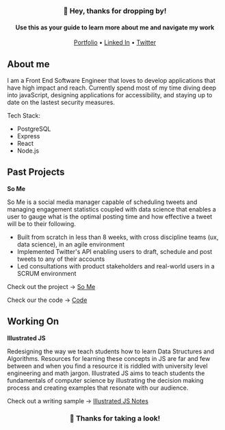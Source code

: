 <h3 align="center">👋 Hey, thanks for dropping by!</h3>
<h4 width="70%" align="center">Use this as your guide to learn more about me and navigate my work</h4>

<p align="center">
  <a href="https://MatthewBedard.dev">Portfolio</a> •
  <a href="https://www.linkedin.com/in/matthew-bedard-dev/">Linked In</a> •
  <a href="https://twitter.com/Matthew_Bedard_">Twitter</a>
</p>


## About me
I am a Front End Software Engineer that loves to develop applications that have high impact and reach. Currently spend most of my time diving deep into javaScript, designing applications for accessibility, and staying up to date on the lastest security measures.

Tech Stack:
- PostgreSQL
- Express
- React
- Node.js

## Past Projects
**So Me**

So Me is a social media manager capable of scheduling tweets and managing engagement statistics coupled with data science that enables a user to gauge what is the optimal posting time and how effective a tweet will be to their following.

- Built from scratch in less than 8 weeks, with cross discipline teams (ux, data science), in an agile environment
- Implemented Twitter's API enabling users to draft, schedule and post tweets to any of their accounts
- Led consultations with product stakeholders and real-world users in a SCRUM environment 

Check out the project → [So Me](so-me.net)

Check our the code → [Code](https://github.com/Matt-GitHub/social-media-strategy-fe)


## Working On
**Illustrated JS**

Redesigning the way we teach students how to learn Data Structures and Algorithms. Resources for learning these concepts in JS are far and few between and when you find a resource it is riddled with university level engineering and math jargon. Illustrated JS aims to teach students the fundamentals of computer science by illustrating the decision making process and creating examples that resonate with our audience. 

Check out a writing sample → [Illustrated JS Notes](https://www.notion.so/Singly-Linked-List-With-Tail-18c0b8021cf64012a55661825f64079a)

<h3 align="center">🔭 Thanks for taking a look!</h3>




<!--
**Matt-GitHub/Matt-GitHub** is a ✨ _special_ ✨ repository because its `README.md` (this file) appears on your GitHub profile.

Here are some ideas to get you started:

- 🔭 I’m currently working on ...
- 🌱 I’m currently learning ...
- 👯 I’m looking to collaborate on ...
- 🤔 I’m looking for help with ...
- 💬 Ask me about ...
- 📫 How to reach me: ...
- 😄 Pronouns: ...
- ⚡ Fun fact: ...
-->
